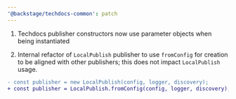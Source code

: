 ```yaml
---
'@backstage/techdocs-common': patch
---
```


1. Techdocs publisher constructors now use parameter objects when being
   instantiated

2. Internal refactor of `LocalPublish` publisher to use `fromConfig` for
   creation to be aligned with other publishers; this does not impact
   `LocalPublish` usage.

```diff
- const publisher = new LocalPublish(config, logger, discovery);
+ const publisher = LocalPublish.fromConfig(config, logger, discovery);
```
